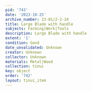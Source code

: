 ```yaml
---
pid: '743'
date: '2023-10-25'
archive_number: 23-01/2-2-24
title: Large Blade with handle
subjects: Farming|Work|Tools
description: Large Blade with handle
extent: '1'
condition: Good
date_unvalidated: Unknown
creator: Unknown
collector: Unknown
materials: Metal|Wood
collection: tinui
key: object
order: '742'
layout: tinui_item
---
```


